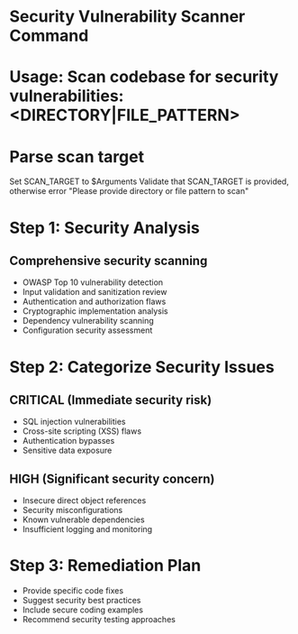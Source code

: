 # Security Vulnerability Scanner Command
# Usage: Scan codebase for security vulnerabilities: <DIRECTORY|FILE_PATTERN>

# Parse scan target
Set SCAN_TARGET to $Arguments
Validate that SCAN_TARGET is provided, otherwise error "Please provide directory or file pattern to scan"

# Step 1: Security Analysis
## Comprehensive security scanning
- OWASP Top 10 vulnerability detection
- Input validation and sanitization review
- Authentication and authorization flaws
- Cryptographic implementation analysis
- Dependency vulnerability scanning
- Configuration security assessment

# Step 2: Categorize Security Issues
## CRITICAL (Immediate security risk)
- SQL injection vulnerabilities
- Cross-site scripting (XSS) flaws
- Authentication bypasses
- Sensitive data exposure

## HIGH (Significant security concern)
- Insecure direct object references
- Security misconfigurations
- Known vulnerable dependencies
- Insufficient logging and monitoring

# Step 3: Remediation Plan
- Provide specific code fixes
- Suggest security best practices
- Include secure coding examples
- Recommend security testing approaches
